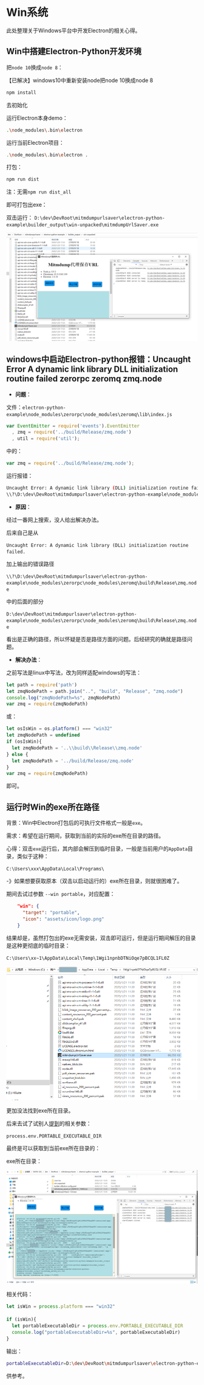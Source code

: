 # Win系统

此处整理关于Windows平台中开发Electron的相关心得。

## Win中搭建Electron-Python开发环境

把`node 10`换成`node 8`：

【已解决】windows10中重新安装node把node 10换成node 8

```bash
npm install
```

去初始化

运行Electron本身demo：

```bash
.\node_modules\.bin\electron
```

运行当前Electron项目：

```bash
.\node_modules\.bin\electron .
```

打包：

```bash
npm run dist
```

注：无需`npm run dist_all`

即可打包出exe：

双击运行：
`D:\dev\DevRoot\mitmdumpurlsaver\electron-python-example\builder_output\win-unpacked\mitmdumpUrlSaver.exe`

![win_click_run_exe_electron](../../assets/img/win_click_run_exe_electron.png)

## windows中启动Electron-python报错：Uncaught Error A dynamic link library DLL initialization routine failed zerorpc  zeromq zmq.node

* **问题**：

文件：`electron-python-example\node_modules\zerorpc\node_modules\zeromq\lib\index.js`

```js
var EventEmitter = require('events').EventEmitter
  , zmq = require('../build/Release/zmq.node')
  , util = require('util');
```

中的：

```js
var zmq = require('../build/Release/zmq.node');
```

运行报错：

```bash
Uncaught Error: A dynamic link library (DLL) initialization routine failed.
\\?\D:\dev\DevRoot\mitmdumpurlsaver\electron-python-example\node_modules\zerorpc\node_modules\zeromq\build\Release\zmq.node
```

* **原因**：

经过一番网上搜索，没人给出解决办法。

后来自己是从

`Uncaught Error: A dynamic link library (DLL) initialization routine failed.`

加上输出的错误路径

`\\?\D:\dev\DevRoot\mitmdumpurlsaver\electron-python-example\node_modules\zerorpc\node_modules\zeromq\build\Release\zmq.node`

中的后面的部分

`D:\dev\DevRoot\mitmdumpurlsaver\electron-python-example\node_modules\zerorpc\node_modules\zeromq\build\Release\zmq.node`

看出是正确的路径，所以怀疑是否是路径方面的问题。后经研究的确就是路径问题。

* **解决办法**：

之前写法是linux中写法，改为同样适配windows的写法：

```js
let path = require('path')
let zmqNodePath = path.join("..", "build", "Release", "zmq.node")
console.log("zmqNodePath=%s", zmqNodePath)
var zmq = require(zmqNodePath)
```

或：

```js
let osIsWin = os.platform() === "win32"
let zmqNodePath = undefined
if (osIsWin){
  let zmqNodePath = '..\\build\\Release\\zmq.node'
} else {
  let zmqNodePath = '../build/Release/zmq.node'
}
var zmq = require(zmqNodePath)
```

即可。

## 运行时Win的exe所在路径

背景：Win中Electron打包后的可执行文件格式一般是`exe`。

需求：希望在运行期间，获取到当前的实际的exe所在目录的路径。

心得：双击`exe`运行后，其内部会解压到临时目录，一般是当前用户的`AppData`目录，类似于这种：

`C:\Users\xxx\AppData\Local\Programs\`

-》如果想要获取原本（双击以启动运行的）exe所在目录，则就很困难了。

期间去试过参数 `--win portable`，对应配置：

```json
    "win": {
      "target": "portable",
      "icon": "assets/icon/logo.png"
    }
```

结果却是，虽然打包出的exe无需安装，双击即可运行，但是运行期间解压的目录是这种更彻底的临时目录：

`C:\Users\xx~1\AppData\Local\Temp\1Wgi1npnbDTNiOqe7pBCQL1FL0Z`

![exe_appdata_local_temp_folder](../../assets/img/exe_appdata_local_temp_folder.png)

更加没法找到exe所在目录。

后来去试了试别人[提到](https://github.com/electron-userland/electron-builder/issues/3841)的相关参数：

`process.env.PORTABLE_EXECUTABLE_DIR`

最终是可以获取到当前exe所在目录的：

exe所在目录：

![exe_running_folder_ok](../../assets/img/exe_running_folder_ok.png)

相关代码：

```js
let isWin = process.platform === "win32"

if (isWin){
  let portableExecutableDir = process.env.PORTABLE_EXECUTABLE_DIR
  console.log("portableExecutableDir=%s", portableExecutableDir)
}
```

输出：

```bash
portableExecutableDir=D:\dev\DevRoot\mitmdumpurlsaver\electron-python-example\builder_output
```

供参考。
